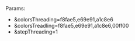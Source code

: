 Params:
- &colorsThreading=f8fae5,e69e91,a1c8e6
- &colorsTreadling=f8fae5,e69e91,a1c8e6,00ff00
- &stepThreading=1
